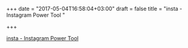 +++
date = "2017-05-04T16:58:04+03:00"
draft = false
title = "insta - Instagram Power Tool "

+++

<p><a href="https://t.co/zoTF9lKNut">insta - Instagram Power Tool </a></p>